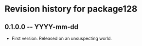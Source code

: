 # Revision history for package128

## 0.1.0.0 -- YYYY-mm-dd

* First version. Released on an unsuspecting world.

